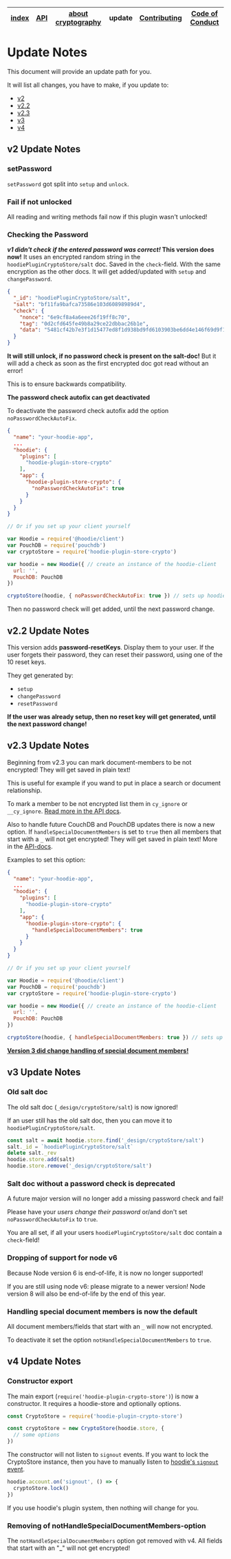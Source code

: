 | [index](../README.md) | [API](./api.md) | [about cryptography](./about_cryptography.md) | update | [Contributing](../CONTRIBUTING.md) | [Code of Conduct](../CODE_OF_CONDUCT.md) |
|-----------------------|-----------------|-----------------------------------------------|--------|-----------------------------------|------------------------------------------|

# Update Notes

This document will provide an update path for you.

It will list all changes, you have to make, if you update to:

- [v2](#v2-update-notes)
- [v2.2](#v22-update-notes)
- [v2.3](#v23-update-notes)
- [v3](#v3-update-notes)
- [v4](#v4-update-notes)

## v2 Update Notes

### setPassword

`setPassword` got split into `setup` and `unlock`.

### Fail if not unlocked

All reading and writing methods fail now if this plugin wasn't unlocked!

### Checking the Password

__*v1 didn't check if the entered password was correct!* This version does now!__
It uses an encrypted random string in the `hoodiePluginCryptoStore/salt` doc. Saved in the `check`-field. With the same encryption as the other docs. It will get added/updated with `setup` and `changePassword`.

```JSON
{
  "_id": "hoodiePluginCryptoStore/salt",
  "salt": "bf11fa9bafca73586e103d60898989d4",
  "check": {
    "nonce": "6e9cf8a4a6eee26f19ff8c70",
    "tag": "0d2cfd645fe49b8a29ce22dbbac26b1e",
    "data": "5481cf42b7e3f1d15477ed8f1d938bd9fd6103903be6dd4e146f69d9f124e34f33b7f ... this is 256 chars long ..."
  }
}
```

__It will still unlock, if no password check is present on the salt-doc!__ But it will add a check as soon as the first encrypted doc got read without an error!

This is to ensure backwards compatibility.

__The password check autofix can get deactivated__

To deactivate the password check autofix add the option `noPasswordCheckAutoFix`.


```json
{
  "name": "your-hoodie-app",
  ...
  "hoodie": {
    "plugins": [
      "hoodie-plugin-store-crypto"
    ],
    "app": {
      "hoodie-plugin-store-crypto": {
        "noPasswordCheckAutoFix": true
      }
    }
  }
}
```

```javascript
// Or if you set up your client yourself

var Hoodie = require('@hoodie/client')
var PouchDB = require('pouchdb')
var cryptoStore = require('hoodie-plugin-store-crypto')

var hoodie = new Hoodie({ // create an instance of the hoodie-client
  url: '',
  PouchDB: PouchDB
})

cryptoStore(hoodie, { noPasswordCheckAutoFix: true }) // sets up hoodie.cryptoStore
```

Then no password check will get added, until the next password change.

## v2.2 Update Notes

This version adds __password-resetKeys__. Display them to your user. If the user forgets their password, they can
reset their password, using one of the 10 reset keys.

They get generated by:
- `setup`
- `changePassword`
- `resetPassword`

__If the user was already setup, then no reset key will get generated, until the next password change!__

## v2.3 Update Notes

Beginning from v2.3 you can mark document-members to be not encrypted! They will get saved in plain text!

This is useful for example if you wand to put in place a search or document relationship.

To mark a member to be not encrypted list them in `cy_ignore` or `__cy_ignore`. [Read more in the API docs](./api.md#select-fields-that-shouldnt-get-encrypted).

Also to handle future CouchDB and PouchDB updates there is now a new option. If `handleSpecialDocumentMembers` is set to `true` then all members that start with a `_` will not get encrypted! They will get saved in plain text! More in the [API-docs](./api.md#what-gets-encrypted).

Examples to set this option:

```json
{
  "name": "your-hoodie-app",
  ...
  "hoodie": {
    "plugins": [
      "hoodie-plugin-store-crypto"
    ],
    "app": {
      "hoodie-plugin-store-crypto": {
        "handleSpecialDocumentMembers": true
      }
    }
  }
}
```

```javascript
// Or if you set up your client yourself

var Hoodie = require('@hoodie/client')
var PouchDB = require('pouchdb')
var cryptoStore = require('hoodie-plugin-store-crypto')

var hoodie = new Hoodie({ // create an instance of the hoodie-client
  url: '',
  PouchDB: PouchDB
})

cryptoStore(hoodie, { handleSpecialDocumentMembers: true }) // sets up hoodie.cryptoStore
```

[**Version 3 did change handling of special document members!**](#handling-special-document-members-is-now-the-default)

## v3 Update Notes

### Old salt doc

The old salt doc (`_design/cryptoStore/salt`) is now ignored!

If an user still has the old salt doc, then you can move it to `hoodiePluginCryptoStore/salt`.

```javascript
const salt = await hoodie.store.find('_design/cryptoStore/salt')
salt._id = `hoodiePluginCryptoStore/salt`
delete salt._rev
hoodie.store.add(salt)
hoodie.store.remove('_design/cryptoStore/salt')
```

### Salt doc without a password check is deprecated

A future major version will no longer add a missing password check and fail!

Please have your *users change their password* or/and don't set `noPasswordCheckAutoFix` to `true`.

You are all set, if all your users `hoodiePluginCryptoStore/salt` doc contain a `check`-field!

### Dropping of support for node v6

Because Node version 6 is end-of-life, it is now no longer supported!

If you are still using node v6: please migrate to a newer version! Node version 8 will also be end-of-life by the end of this year.

### Handling special document members is now the default

All document members/fields that start with an `_` will now not encrypted.

To deactivate it set the option `notHandleSpecialDocumentMembers` to `true`.

## v4 Update Notes

### Constructor export

The main export (`require('hoodie-plugin-crypto-store')`) is now a constructor. It requires a hoodie-store
and optionally options.

```javascript
const CryptoStore = require('hoodie-plugin-crypto-store')

const cryptoStore = new CryptoStore(hoodie.store, {
  // some options
})
```

The constructor will not listen to `signout` events. If you want to lock the CryptoStore instance,
then you have to manually listen to [hoodie's `signout` event](https://github.com/hoodiehq/hoodie-account-client#events).

```javascript
hoodie.account.on('signout', () => {
  cryptoStore.lock()
})
```

If you use hoodie's plugin system, then nothing will change for you.

### Removing of notHandleSpecialDocumentMembers-option

The `notHandleSpecialDocumentMembers` option got removed with v4.
All fields that start with an "_" will not get encrypted!

